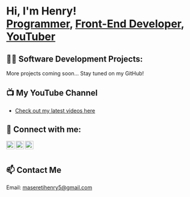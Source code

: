 <h1>Hi, I'm Henry! <br/>
  <a href="https://github.com/masereti7">Programmer</a>, 
  <a href="#">Front-End Developer</a>, 
  <a href="https://www.youtube.com/@Wizreddy10">YouTuber</a>
</h1>

<h2>👨‍💻 Software Development Projects:</h2>

<p>More projects coming soon... Stay tuned on my GitHub!</p>

<h2>📺 My YouTube Channel</h2>

- <a href="https://www.youtube.com/@Wizreddy10">Check out my latest videos here</a>

<h2>🤳 Connect with me:</h2>

<a href="https://www.youtube.com/@Wizreddy10" target="_blank">
  <img align="left" alt="Henry | YouTube" width="22px" src="https://cdn.jsdelivr.net/npm/simple-icons@v3/icons/youtube.svg" />
</a>
<a href="https://github.com/masereti7" target="_blank">
  <img align="left" alt="Henry | GitHub" width="22px" src="https://cdn.jsdelivr.net/npm/simple-icons@v3/icons/github.svg" />
</a>
<a href="https://twitter.com/wizreddy" target="_blank">
  <img align="left" alt="Henry | Twitter" width="22px" src="https://cdn.jsdelivr.net/npm/simple-icons@v3/icons/twitter.svg" />
</a>

<br/><br/>

<h2>📫 Contact Me</h2>

<p>Email: <a href="mailto:maseretihenry5@gmail.com">maseretihenry5@gmail.com</a></p>
